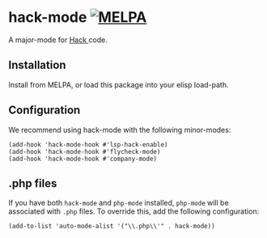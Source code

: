 # hack-mode [![MELPA](http://melpa.org/packages/hack-mode-badge.svg)](http://melpa.org/#/hack-mode)
A major-mode for [ Hack ](https://hacklang.org/) code.

## Installation

Install from MELPA, or load this package into your elisp load-path.

## Configuration

We recommend using hack-mode with the following minor-modes:

```emacs-lisp
(add-hook 'hack-mode-hook #'lsp-hack-enable)
(add-hook 'hack-mode-hook #'flycheck-mode)
(add-hook 'hack-mode-hook #'company-mode)
```

## .php files

If you have both `hack-mode` and `php-mode` installed, `php-mode` will
be associated with `.php` files. To override this, add the following
configuration:

```emacs-lisp
(add-to-list 'auto-mode-alist '("\\.php\\'" . hack-mode))
```
